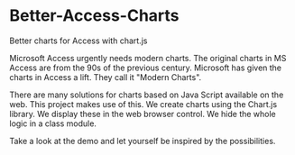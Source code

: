 # Better-Access-Charts
Better charts for Access with chart.js

Microsoft Access urgently needs modern charts. The original charts in MS Access are from the 90s of the previous century. Microsoft has given the charts in Access a lift. They call it "Modern Charts".

There are many solutions for charts based on Java Script available on the web. This project makes use of this.
We create charts using the Chart.js library. We display these in the web browser control. We hide the whole logic in a class module.

Take a look at the demo and let yourself be inspired by the possibilities.
